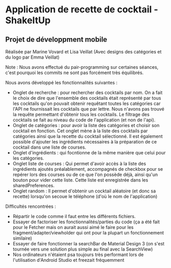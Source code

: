 # Application de recette de cocktail - ShakeItUp
## Projet de développment mobile
Réalisée par Marine Vovard et Lisa Veillat
(Avec designs des catégories et du logo par Emma Veillat)


Note : Nous avons effectué du pair-programming sur certaines séances, c'est pourquoi les commits ne sont pas forcément très équilibrés.

Nous avons développé les fonctionnalités suivantes :
- Onglet de recherche : pour rechercher des cocktails par nom. On a fait le choix de dire que l'ensemble des cocktails était représenté par tous les cocktails qu'on pouvait obtenir requêtant toutes les catégories car l'API ne fournissait les cocktails que par lettre. Nous n'avons pas trouvé la requête permettant d'obtenir tous les cocktails. Le filtrage des cocktails se fait au niveau du code de l'application (et non de l'api). 
- Onglet de catégories : pour avoir la liste des catégories et choisir son cocktail en fonction. Cet onglet mène à la liste des cocktails par catégories ainsi que la recette du cocktail sélectionné.  Il est également possible d'ajouter les ingrédients nécessaires à la préparation de ce cocktail dans une liste de courses.
- Onglet d'ingrédients : qui focntionne de la même manière que celui pour les catégories.
- Onglet liste de courses : Qui permet d'avoir accès à la liste des ingrédients ajoutés préalablement, accompagnés de checkbox pour se repérer lors des courses ou de ce que l'on possède déjà, ainsi qu'un bouton pour vider cette liste. Cette liste est enregistrée dans les sharedPreferences.
- Onglet random : Il permet d'obtenir un cocktail aléatoire (et donc sa recette) lorsqu'on secoue le téléphone (d'où le nom de l'application)

Difficultés rencontrées :
- Répartir le code comme il faut entre les différents fichiers.
- Essayer de factoriser les fonctionnalités/parties du code (ça a été fait pour le Fetcher mais on aurait aussi aimé le faire pour les fragment/adapter/viewholder qui ont pour la plupart un fonctionnement similaire)
- Essayer de faire fonctionner la searchBar de Material Design 3 (on s'est tournée vers une solution plus simple au final avec la SearchView)
- Nos ordinateurs n'étaient psa toujours très performant lors de l'utilisation d'Android Studio et freezait fréquemment
